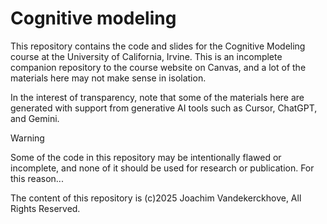 # Cognitive modeling

This repository contains the code and slides for the Cognitive Modeling course at the University of California, Irvine.  This is an incomplete companion repository to the course website on Canvas, and a lot of the materials here may not make sense in isolation.  

In the interest of transparency, note that some of the materials here are generated with support from generative AI tools such as Cursor, ChatGPT, and Gemini.

> [!WARNING] 
> Some of the code in this repository may be intentionally flawed or incomplete, and none of it should be used for research or publication.  For this reason...

The content of this repository is (c)2025 Joachim Vandekerckhove, All Rights Reserved.

